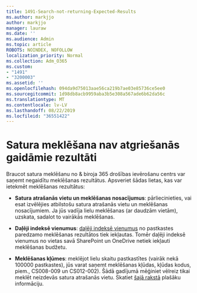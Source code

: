 ```yaml
---
title: 1491-Search-not-returning-Expected-Results
ms.author: markjjo
author: markjjo
manager: lauraw
ms.date: ''
ms.audience: Admin
ms.topic: article
ROBOTS: NOINDEX, NOFOLLOW
localization_priority: Normal
ms.collection: Adm_O365
ms.custom:
- "1491"
- "3200003"
ms.assetid: ''
ms.openlocfilehash: 094da9d75013aae56ca219b7ae03e85736ce5ee0
ms.sourcegitcommit: 1d98db8acb9959aba3b5e308a567ade6b62da56c
ms.translationtype: MT
ms.contentlocale: lv-LV
ms.lasthandoff: 08/22/2019
ms.locfileid: "36551422"
---
```

# <a name="content-search-not-returning-expected-results"></a>Satura meklēšana nav atgriešanās gaidāmie rezultāti

Braucot satura meklēšanu no & biroja 365 drošības ievērošanu centrs var saņemt negaidītu meklēšanas rezultātus. Apsveriet šādas lietas, kas var ietekmēt meklēšanas rezultātus:

- **Satura atrašanās vietu un meklēšanas nosacījumus**: pārliecinieties, vai esat izvēlējies atbilstošu satura atrašanās vietu un meklēšanas nosacījumiem. Ja jūs vadīja lielu meklēšanas (ar daudzām vietām), uzskata, sadalot to vairākās meklēšanas.

- **Daļēji indeksē vienumus**: [daļēji indeksē vienumus](https://docs.microsoft.com/office365/securitycompliance/partially-indexed-items-in-content-search) no pastkastes paredzamo meklēšanas rezultātos tiek iekļautas. Tomēr daļēji indeksē vienumus no vietas savā SharePoint un OneDrive netiek iekļauti meklēšanas budžetu.

- **Meklēšanas kļūmes**: meklējot lielu skaitu pastkastītes (vairāk nekā 100000 pastkastes), jūs varat saņemt meklēšanas kļūdas, kļūdas kodus, piem., CS008-009 un CS012-002). Šādā gadījumā mēģiniet vēlreiz tikai meklēt neizdevās satura atrašanās vietu. Skatiet [šajā rakstā](https://docs.microsoft.com/office365/securitycompliance/retry-failed-content-search) plašāku informāciju.
